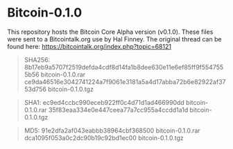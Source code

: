 # Bitcoin-0.1.0

This repository hosts the Bitcoin Core Alpha version (v0.1.0). These files were sent to a Bitcointalk.org use by Hal Finney. The original thread can be found here: https://bitcointalk.org/index.php?topic=68121

>SHA256:
>8b17eb9a5707f2519defda4cdf8d14fa1b8dee630e11e6ef85ff9f5547555b56  bitcoin-0.1.0.rar
>ce9da46516e3042741224a7f9061e3181a5a4d17abba72b6e82922af3753d756  bitcoin-0.1.0.tgz

>SHA1:
>ec9ed4ccbc990eceb922ff0c4d71d1ad466990dd  bitcoin-0.1.0.rar
>35f83eaa334e0e447ceea77a7cc955a4ccdd1a1d  bitcoin-0.1.0.tgz

>MD5:
>91e2dfa2af043eabbb38964cbf368500  bitcoin-0.1.0.rar
>dca1095f053a0c2dc90b19c92bd1ec00  bitcoin-0.1.0.tgz
